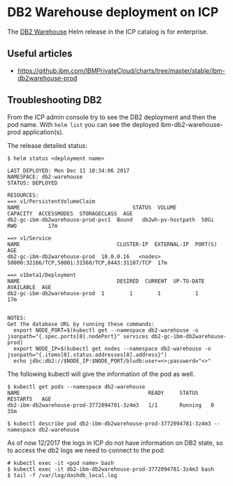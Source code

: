 # DB2 Warehouse deployment on ICP
The [DB2 Warehouse](https://www.ibm.com/hr-en/marketplace/db2-warehouse) Helm release in the ICP catalog is for enterprise.


## Useful articles
* https://github.ibm.com/IBMPrivateCloud/charts/tree/master/stable/ibm-db2warehouse-prod


## Troubleshooting DB2
From the ICP admin console try to see the DB2 deployment and then the pod name.
With `helm list` you can see the deployed ibm-db2-warehouse-prod application(s).

The release detailed status:
```
$ helm status <deployment name>

LAST DEPLOYED: Mon Dec 11 10:34:06 2017
NAMESPACE: db2-warehouse
STATUS: DEPLOYED

RESOURCES:
==> v1/PersistentVolumeClaim
NAME                                    STATUS  VOLUME             CAPACITY  ACCESSMODES  STORAGECLASS  AGE
db2-gc-ibm-db2warehouse-prod-pvc1  Bound   db2wh-pv-hostpath  50Gi      RWO          17m

==> v1/Service
NAME                               CLUSTER-IP  EXTERNAL-IP  PORT(S)                                         AGE
db2-gc-ibm-db2warehouse-prod  10.0.0.16   <nodes>      50000:32166/TCP,50001:31560/TCP,8443:31107/TCP  17m

==> v1beta1/Deployment
NAME                               DESIRED  CURRENT  UP-TO-DATE  AVAILABLE  AGE
db2-gc-ibm-db2warehouse-prod  1        1        1           1          17m


NOTES:
Get the database URL by running these commands:
  export NODE_PORT=$(kubectl get --namespace db2-warehouse -o jsonpath="{.spec.ports[0].nodePort}" services db2-gc-ibm-db2warehouse-prod)
  export NODE_IP=$(kubectl get nodes --namespace db2-warehouse -o jsonpath="{.items[0].status.addresses[0].address}")
  echo jdbc:db2://$NODE_IP:$NODE_PORT/bludb:user=<>;password="<>"
```

The following kubectl will give the information of the pod as well.
```
$ kubectl get pods --namespace db2-warehouse
NAME                                         READY     STATUS    RESTARTS   AGE
db2-ibm-db2warehouse-prod-3772094781-3z4m3   1/1       Running   0          35m

$ kubectl describe pod db2-ibm-db2warehouse-prod-3772094781-3z4m3 --namespace db2-warehouse
```

As of now 12/2017 the logs in ICP do not have information on DB2 state, so to access the db2 logs we need to connect to the pod:
```
# kubectl exec -it <pod name> bash
$ kubectl exec -it db2-ibm-db2warehouse-prod-3772094781-3z4m3 bash
$ tail -f /var/log/dashdb_local.log
```
